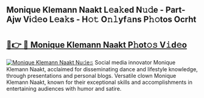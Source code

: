 ## Monique Klemann Naakt L𝚎a𝚔ed N𝚞𝚍e - Part-Ajw Vi𝚍𝚎o L𝚎a𝚔s - H𝚘𝚝 O𝚗𝚕yf𝚊ns P𝚑𝚘tos Ocrht

# <h2><a href="http://kf1tu9.oniu.top/?m=Monique+Klemann+Naakt">🔗👉 🔴 Monique Klemann Naakt P𝚑ot𝚘𝚜 V𝚒d𝚎o</a></h2>

[![Monique Klemann Naakt Nu𝚍e𝚜](https://i.imgur.com/0qMVB7G.gif)](http://kf1tu9.oniu.top/?m=Monique+Klemann+Naakt)
Social media innovator Monique Klemann Naakt, acclaimed for disseminating dance and lifestyle knowledge, through presentations and personal blogs. Versatile clown Monique Klemann Naakt, known for their exceptional skills and accomplishments in entertaining audiences with humor and satire.  

